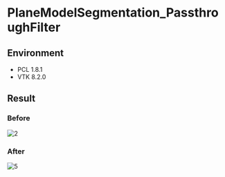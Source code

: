 # PlaneModelSegmentation_PassthroughFilter
## Environment
* PCL 1.8.1
* VTK 8.2.0
## Result
### Before
![2](https://user-images.githubusercontent.com/50348889/76933592-6c038600-6928-11ea-88de-8c4d52802a23.PNG)
### After
![5](https://user-images.githubusercontent.com/50348889/76937669-35ca0480-6930-11ea-91ff-28675baa0cdb.PNG)
